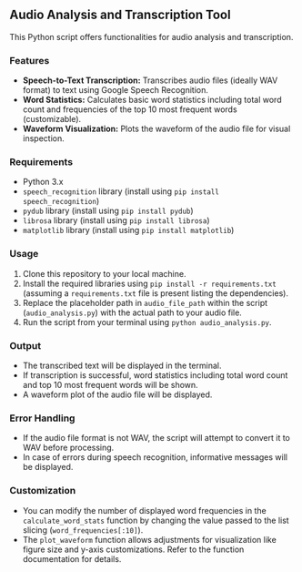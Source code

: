 ## Audio Analysis and Transcription Tool 

This Python script offers functionalities for audio analysis and transcription. 

### Features

* **Speech-to-Text Transcription:** Transcribes audio files (ideally WAV format) to text using Google Speech Recognition.
* **Word Statistics:** Calculates basic word statistics including total word count and frequencies of the top 10 most frequent words (customizable). 
* **Waveform Visualization:** Plots the waveform of the audio file for visual inspection.

### Requirements

* Python 3.x
* `speech_recognition` library (install using `pip install speech_recognition`)
* `pydub` library (install using `pip install pydub`)
* `librosa` library (install using `pip install librosa`)
* `matplotlib` library (install using `pip install matplotlib`)

### Usage

1. Clone this repository to your local machine.
2. Install the required libraries using `pip install -r requirements.txt` (assuming a `requirements.txt` file is present listing the dependencies).
3. Replace the placeholder path in `audio_file_path` within the script (`audio_analysis.py`) with the actual path to your audio file.
4. Run the script from your terminal using `python audio_analysis.py`.

### Output

* The transcribed text will be displayed in the terminal.
* If transcription is successful, word statistics including total word count and top 10 most frequent words will be shown.
* A waveform plot of the audio file will be displayed.

### Error Handling

* If the audio file format is not WAV, the script will attempt to convert it to WAV before processing.
* In case of errors during speech recognition, informative messages will be displayed.

### Customization

* You can modify the number of displayed word frequencies in the `calculate_word_stats` function by changing the value passed to the list slicing (`word_frequencies[:10]`).
* The `plot_waveform` function allows adjustments for visualization like figure size and y-axis customizations. Refer to the function documentation for details.
